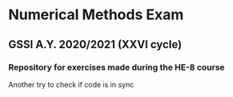 # Numerical Methods Exam
## GSSI A.Y. 2020/2021 (XXVI cycle)
### Repository for exercises made during the HE-8 course 

Another try to check if code is in sync